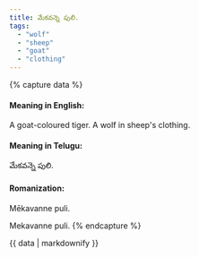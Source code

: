 ```yaml
---
title: మేకవన్నె పులి.
tags:
  - "wolf"
  - "sheep"
  - "goat"
  - "clothing"
---
```


{% capture data %}
#### Meaning in English:
A goat-coloured tiger.
A wolf in sheep's clothing.

#### Meaning in Telugu:
మేకవన్నె పులి.

#### Romanization:
Mēkavanne puli.

Mekavanne puli.
{% endcapture %}

{{ data | markdownify }}

